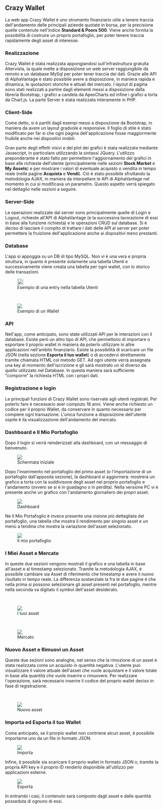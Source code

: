 <h2>Crazy Wallet</h2>

<div>
<p>La web app Crazy Wallet è uno strumento finanziario utile a tenere traccia dell'andamento delle principali aziende quotate in borsa, per la precisione quelle contenute nell'indice <b>Standard & Poors 500</b>.
Viene anche fornita la possibilità di costruire un proprio portafoglio, per poter tenere traccia rapidamente degli asset di interesse.
</p>
</div>

<div>
<h3>Realizzazione</h3>
<p>Crazy Wallet è stata realizzata appongiandosi sull'infrastruttura gratuita Altervista, la quale mette a disposizione un web server raggiungibile da remoto e un database MySql per poter tener traccia dei dati. Grazie alle API di AlphaVantage è stato possibile avere a disposizione, in maniera rapida e dinamica, le quotazioni storiche e attuali del mercato. I layout di pagina sono stati realizzati a partire dagli elementi messi a disposizione dalla libreria Bootstrap, i grafici a candela da ApexCharts ed infine i grafici a torta da Chart.js. La parte Server è stata realizzata interamente in PHP. </p>
</div>

<div>
<h3>Client-Side </h3>
<p>Come detto, si è partiti dagli esempi messi a disposzione da Bootstrap, in maniera da avere un layout gradvole e responsive. Il foglio di stile è stato modificato per far si che ogni pagina dell'applicazione fosse maggiormente fruibile anche nei dispositivi mobili.</p> <p>Gran parte degli effetti visivi e del plot dei grafici è stata realizzata mediante Javascript, in particolare utilizzando la sintassi JQuery. L'utilizzo preponderante è stato fatto per permettere l'aggiornamento dei grafici in base alle richieste dell'utente (principalmente nelle sezioni <b>Stock Market</b> e <b>My Assets</b>) e per mostrare i valori di eventuale acquisto o vendita in tempo reale (nelle pagine <b>Acquista</b> e <b>Vendi</b>). Ciò è stato possibile sfruttando la metodologia AJAX, in maniera da interpellare le API di AlphaVantage nel momento in cui si modificava un parametro. Questo aspetto verrà spiegato nel dettaglio nelle sezioni a seguire.</p>
</div>

<div>
<h3>Server-Side</h3>
<p>Le operazioni realizzate dal server sono principalmente quelle di Login e Logout, richieste all'API di AlphaVantage (e la successiva lavorazione di essi in base alla funzione richiesta) e le operazioni CRUD sul database. Si è deciso di lasciare il compito di trattare i dati delle API al server per poter permettere la fruizione dell'applicazione anche ai dispositivi meno prestanti. </p>
</div>
<div>
<h3>Database</h3>
<p>L'app si appoggia su un DB di tipo MySQL. Non vi è una vera e propria struttura, in quanto è presente solamente una tabella Utenti e successivamente viene creata una tabella per ogni wallet, con lo storico delle transazioni.
&nbsp;
<figure>
<img src='screen/Utente.png' style="height: 20px">
<figcaption>Esempio di una entry nella tabella Utenti</figcaption>
</figure>
&nbsp;
<figure>
<img src='screen/wallet.png'>
<figcaption>Esempio di un Wallet</figcaption>
</figure>

 </p>
</div>
<div>
<h3>API</h3>
<p>Nell'app, come anticipato, sono state utilizzati API per le interazioni con il database. Esiste però un altro tipo di API, che permettono di importare o esportare il proprio wallet in maniera da poterlo utilizzare in altre applicazioni nell'ambito finanziario. Esiste la possibilità di scaricare un file JSON (nella sezione <b>Esporta il tuo wallet</b>) o di accedervi direttamente tramite chiamata HTML col metodo GET. Ad ogni utente verrà assegnata una key al momento dell'iscrizione e gli sarà mostrato un id diverso da quello utilizzato nel Database. In questa maniera sarà sufficiente "comporre" la richiesta HTML con i propri dati.</p>
</div>

<div>
<h3>Registrazione e login</h3>
<p>Le principali funzioni di Crazy Wallet sono riservate agli utenti registrati. Per poterlo fare è necessario aver compiuto 18 anni. Viene anche richiesto un codice per il proprio Wallet, da conservare in quanto necessario per compiere ogni transazione. L'unica funzione a disposizione dell'utente ospite è ila visualizzazione dell'andamento del mercato.</p>
</div>

<div>
<h3>Dashboard e Il Mio Portafoglio</h3>
<p>Dopo il login si verrà reinderizzati alla dashboard, con un messaggio di benvenuto.
&nbsp;
<figure>
<img src='screen/dashno.png'>
<figcaption>Schermata iniziale</figcaption>
</figure>

Dopo l'inserimento nel portafoglio del primo asset (o l'importazione di un portafoglio dall'apposita sezione), la dashboard si aggiornerà: mostrerà un grafico a torta con la suddivisone degli asset nel proprio portafoglio e l'andamento (ovvero se si è in guadagno o in perdita). Nella versione PC vi è presente anche un grafico con l'andamento giornaliero dei propri asset.
&nbsp;
<figure>
<img src='screen/dashboard.png'>
<figcaption>Dashboard</figcaption>
</figure>
Ne Il Mio Portafoglio è invece presente una visione più dettagliata del portafoglio, una tabella che mostra il rendimento per singolo asset e un menù a tendina che mostra la variazione dell'asset selezionato.
&nbsp;
<figure>
<img src='screen/mywallet.png'>
<figcaption>Il mio portafoglio</figcaption>
</figure>


</div>
<div>
<h3>I Miei Asset e Mercato</h3>
<p>In queste due sezioni vengono mostrati il grafico e una tabella in base all'asset e al timestamp selezionato. Tramite la metodologia AJAX, è possibile cambiare sia Asset di riferimento che timestamp e avere il nuovo risultato in tempo reale. La differenza sostanziale la fra le due pagine è che nella prima si possono selezionare gli asset presenti nel portafoglio, mentre nella seconda va digitato il symbol dell'asset desiderato.</p>
&nbsp;
<figure>
<img src='screen/myassets.png'>
<figcaption>I tuoi asset</figcaption>
</figure>
&nbsp;
<figure>
<img src='screen/stockmarket.png'>
<figcaption>Mercato</figcaption>
</figure>
</div>

<div>
<h3>Nuovo Asset e Rimuovi un Asset</h3>
<p>Queste due sezioni sono analoghe, nel senso che la rimozione di un asset è stata realizzata come un acquisto in quantità negativa. L'utente può visualizzare il valore attuale dell'asset che vuole acquistare e il valore totale in base alla quantità che vuole inserire o rimuovere. Per realizzare l'operazione, sarà necessario inserire il codice del proprio wallet deciso in fase di registrazione.</p>
&nbsp;
<figure>
<img src='screen/newasset.png'>
<figcaption>Nuovo asset</figcaption>
</figure>
</div>

<div>
<h3>Importa ed Esporta il tuo Wallet</h3>
<p>Come anticipato, se il prorpio wallet non contriene alcun asset, è possibile importarne uno da un file in formato JSON.
&nbsp;
<figure>
<img src='screen/importa.png'>
<figcaption>Importa</figcaption>
</figure>
Infine, è possibile sia scaricare il proprio wallet in formato JSON o, tramite la propria API key e il proprio ID renderlo disponibile all'utilizzo per applicazioni esterne.
&nbsp;
<figure>
<img src='screen/esporta.png'>
<figcaption>Esporta</figcaption>
</figure>
In entrambi i casi, il contenuto sarà composto dagli asset e dalle quantità posseduta di ognuno di essi.</p>
</div>
